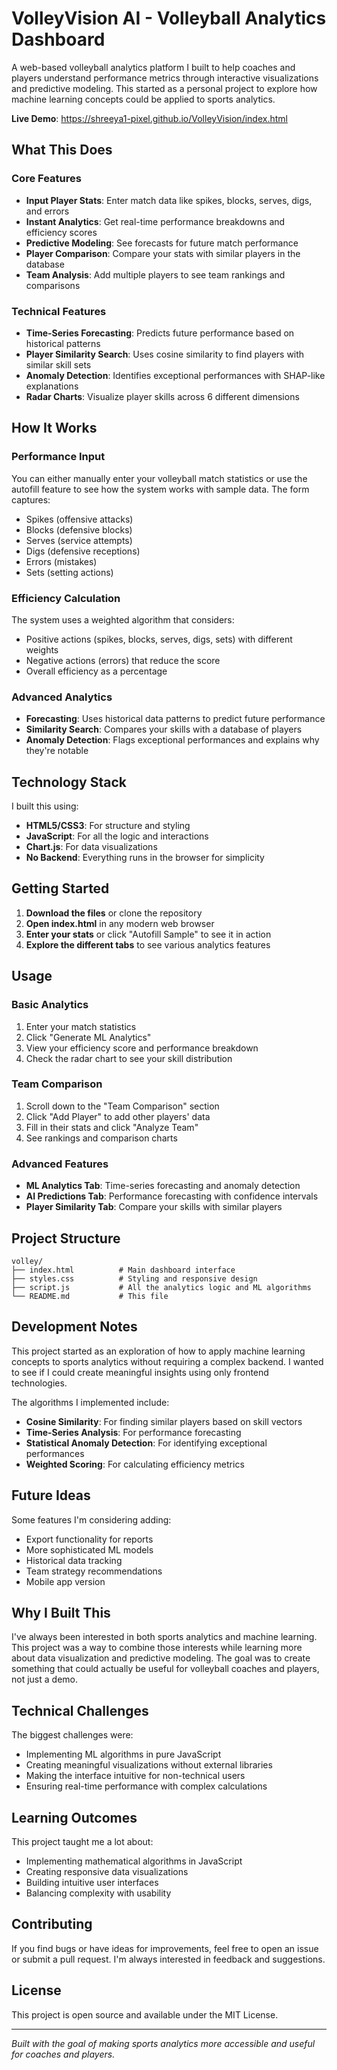 # VolleyVision AI - Volleyball Analytics Dashboard

A web-based volleyball analytics platform I built to help coaches and players understand performance metrics through interactive visualizations and predictive modeling. This started as a personal project to explore how machine learning concepts could be applied to sports analytics.

**Live Demo**: https://shreeya1-pixel.github.io/VolleyVision/index.html

## What This Does

### Core Features
- **Input Player Stats**: Enter match data like spikes, blocks, serves, digs, and errors
- **Instant Analytics**: Get real-time performance breakdowns and efficiency scores
- **Predictive Modeling**: See forecasts for future match performance
- **Player Comparison**: Compare your stats with similar players in the database
- **Team Analysis**: Add multiple players to see team rankings and comparisons

### Technical Features
- **Time-Series Forecasting**: Predicts future performance based on historical patterns
- **Player Similarity Search**: Uses cosine similarity to find players with similar skill sets
- **Anomaly Detection**: Identifies exceptional performances with SHAP-like explanations
- **Radar Charts**: Visualize player skills across 6 different dimensions

## How It Works

### Performance Input
You can either manually enter your volleyball match statistics or use the autofill feature to see how the system works with sample data. The form captures:
- Spikes (offensive attacks)
- Blocks (defensive blocks)
- Serves (service attempts)
- Digs (defensive receptions)
- Errors (mistakes)
- Sets (setting actions)

### Efficiency Calculation
The system uses a weighted algorithm that considers:
- Positive actions (spikes, blocks, serves, digs, sets) with different weights
- Negative actions (errors) that reduce the score
- Overall efficiency as a percentage

### Advanced Analytics
- **Forecasting**: Uses historical data patterns to predict future performance
- **Similarity Search**: Compares your skills with a database of players
- **Anomaly Detection**: Flags exceptional performances and explains why they're notable

## Technology Stack

I built this using:
- **HTML5/CSS3**: For structure and styling
- **JavaScript**: For all the logic and interactions
- **Chart.js**: For data visualizations
- **No Backend**: Everything runs in the browser for simplicity

## Getting Started

1. **Download the files** or clone the repository
2. **Open index.html** in any modern web browser
3. **Enter your stats** or click "Autofill Sample" to see it in action
4. **Explore the different tabs** to see various analytics features

## Usage

### Basic Analytics
1. Enter your match statistics
2. Click "Generate ML Analytics"
3. View your efficiency score and performance breakdown
4. Check the radar chart to see your skill distribution

### Team Comparison
1. Scroll down to the "Team Comparison" section
2. Click "Add Player" to add other players' data
3. Fill in their stats and click "Analyze Team"
4. See rankings and comparison charts

### Advanced Features
- **ML Analytics Tab**: Time-series forecasting and anomaly detection
- **AI Predictions Tab**: Performance forecasting with confidence intervals
- **Player Similarity Tab**: Compare your skills with similar players

## Project Structure

```
volley/
├── index.html          # Main dashboard interface
├── styles.css          # Styling and responsive design
├── script.js           # All the analytics logic and ML algorithms
└── README.md           # This file
```

## Development Notes

This project started as an exploration of how to apply machine learning concepts to sports analytics without requiring a complex backend. I wanted to see if I could create meaningful insights using only frontend technologies.

The algorithms I implemented include:
- **Cosine Similarity**: For finding similar players based on skill vectors
- **Time-Series Analysis**: For performance forecasting
- **Statistical Anomaly Detection**: For identifying exceptional performances
- **Weighted Scoring**: For calculating efficiency metrics

## Future Ideas

Some features I'm considering adding:
- Export functionality for reports
- More sophisticated ML models
- Historical data tracking
- Team strategy recommendations
- Mobile app version

## Why I Built This

I've always been interested in both sports analytics and machine learning. This project was a way to combine those interests while learning more about data visualization and predictive modeling. The goal was to create something that could actually be useful for volleyball coaches and players, not just a demo.

## Technical Challenges

The biggest challenges were:
- Implementing ML algorithms in pure JavaScript
- Creating meaningful visualizations without external libraries
- Making the interface intuitive for non-technical users
- Ensuring real-time performance with complex calculations

## Learning Outcomes

This project taught me a lot about:
- Implementing mathematical algorithms in JavaScript
- Creating responsive data visualizations
- Building intuitive user interfaces
- Balancing complexity with usability

## Contributing

If you find bugs or have ideas for improvements, feel free to open an issue or submit a pull request. I'm always interested in feedback and suggestions.

## License

This project is open source and available under the MIT License.

---

*Built with the goal of making sports analytics more accessible and useful for coaches and players.*
